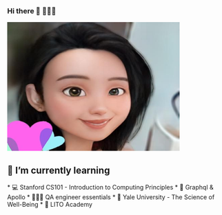 ### Hi there 👋 👩🏻‍💻

<img src="adecartoon.jpeg" width="400px" height="300px">

<!-- Here are some ideas to get you started:

- 🔭 I’m currently working on ... -->

<h2 display="inline">🌱 I’m currently learning </h2>
* 💻 Stanford CS101 - Introduction to Computing Principles
* 🚀 Graphql & Apollo
* 👩🏻‍💻 QA engineer essentials
* 🙏 Yale University - The Science of Well-Being
* 💩 LITO Academy

<!-- - 👯 I’m looking to collaborate on ...
- 🤔 I’m looking for help with ...
- 💬 Ask me about ...
- 📫 How to reach me: ...
- 😄 Pronouns: ...
- ⚡ Fun fact: ... -->

